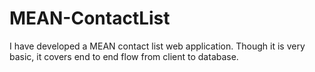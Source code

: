 # MEAN-ContactList
I have developed a MEAN contact list web application. Though it is very basic, it covers end to end flow from client to database.
